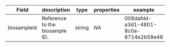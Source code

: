 |Field | description | type | properties | example | enum|
| ---| ---| ---| ---| ---| --- |
| biosampleId | Reference to the biosample ID. | string | NA | 008dafdd-a3d1-4801-8c0a-8714e2b58e48 | NA|
